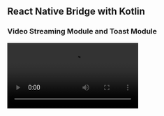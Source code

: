 ## React Native Bridge with Kotlin

### Video Streaming Module and Toast Module

![video_url](https://i.imgur.com/7206zg9.mp4)
